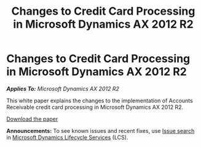 ﻿---
title: Changes to Credit Card Processing in Microsoft Dynamics AX 2012 R2
TOCTitle: Changes to Credit Card Processing in Microsoft Dynamics AX 2012 R2
ms:assetid: d73b7719-76ba-4a31-afa5-9227f423ec62
ms:mtpsurl: https://technet.microsoft.com/en-us/library/JJ992672(v=AX.60)
ms:contentKeyID: 51718747
ms.date: 04/18/2014
mtps_version: v=AX.60
---

# Changes to Credit Card Processing in Microsoft Dynamics AX 2012 R2 


_**Applies To:** Microsoft Dynamics AX 2012 R2_

This white paper explains the changes to the implementation of Accounts Receivable credit card processing in Microsoft Dynamics AX 2012 R2.

[Download the paper](http://go.microsoft.com/fwlink/?linkid=281964%26clcid=0x409)

  
**Announcements:** To see known issues and recent fixes, use [Issue search](http://go.microsoft.com/fwlink/?linkid=389258) in [Microsoft Dynamics Lifecycle Services](http://go.microsoft.com/fwlink/?linkid=306505) (LCS).

